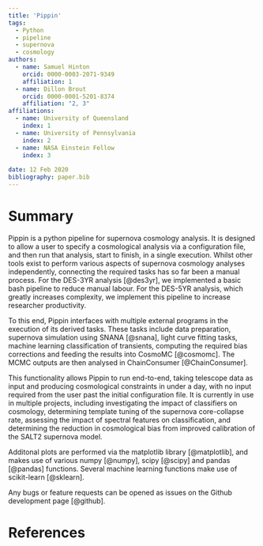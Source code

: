 ```yaml
---
title: 'Pippin'
tags:
  - Python
  - pipeline
  - supernova
  - cosmology
authors:
  - name: Samuel Hinton
    orcid: 0000-0003-2071-9349
    affiliation: 1
  - name: Dillon Brout
    orcid: 0000-0001-5201-8374
    affiliation: "2, 3"
affiliations:
  - name: University of Queensland
    index: 1
  - name: University of Pennsylvania
    index: 2
  - name: NASA Einstein Fellow
    index: 3
  
date: 12 Feb 2020
bibliography: paper.bib
---
```


# Summary

Pippin is a python pipeline for supernova cosmology analysis. It is designed to allow
a user to specify a cosmological analysis via a configuration file, and then
run that analysis, start to finish, in a single execution. Whilst other tools exist to perform
various aspects of supernova cosmology analyses independently, connecting the required tasks has so far been 
a manual process. For the DES-3YR analysis [@des3yr], we implemented a basic bash pipeline to reduce 
manual labour. For the DES-5YR analysis, which greatly increases complexity, we implement this pipeline to increase
researcher productivity.

To this end, Pippin interfaces 
with multiple external programs in the execution of its derived tasks.
These tasks include data preparation, supernova simulation using SNANA [@snana], 
light curve fitting tasks, machine learning classification of transients, 
computing the required bias corrections and feeding the results
into CosmoMC [@cosmomc]. The MCMC outputs are then analysed in ChainConsumer [@ChainConsumer].

This functionality allows Pippin to run end-to-end, taking telescope data as input and producing cosmological
constraints in under a day, with no input required from the user past the initial configuration file. It is 
currently in use in multiple projects, including investigating the impact of classifiers on cosmology, determining
template tuning of the supernova core-collapse rate, assessing the impact of spectral features on classification, 
and determining the reduction in cosmological bias from improved calibration of the SALT2 supernova model.


Additonal plots are performed via the matplotlib library [@matplotlib], and 
makes use of various numpy [@numpy], scipy [@scipy] and pandas [@pandas] functions. Several 
machine learning functions make use of scikit-learn [@sklearn].

Any bugs or feature requests can be opened as issues on the Github
development page [@github].

# References
